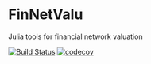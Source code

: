 # FinNetValu
Julia tools for financial network valuation

[![Build Status](https://travis-ci.org/Atomtomate/FinNetValu.svg?branch=tests)](https://travis-ci.org/Atomtomate/FinNetValu)
[![codecov](https://codecov.io/gh/Atomtomate/FinNetValu/branch/tests/graph/badge.svg)](https://codecov.io/gh/Atomtomate/FinNetValu)
